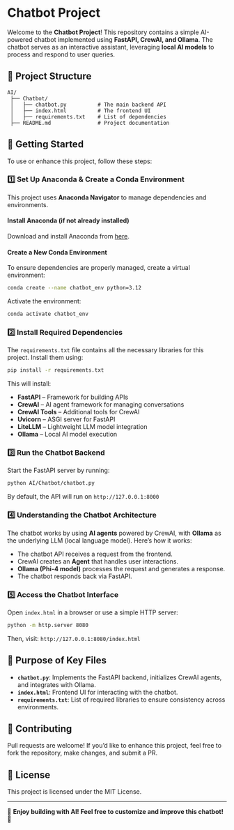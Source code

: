 # Chatbot Project

Welcome to the **Chatbot Project**! This repository contains a simple AI-powered chatbot implemented using **FastAPI, CrewAI, and Ollama**. The chatbot serves as an interactive assistant, leveraging **local AI models** to process and respond to user queries.

## 📌 Project Structure
```
AI/
 ├── Chatbot/
 │   ├── chatbot.py          # The main backend API
 │   ├── index.html          # The frontend UI
 │   ├── requirements.txt    # List of dependencies
 ├── README.md               # Project documentation
```

## 🚀 Getting Started
To use or enhance this project, follow these steps:

### 1️⃣ **Set Up Anaconda & Create a Conda Environment**
This project uses **Anaconda Navigator** to manage dependencies and environments.

#### **Install Anaconda (if not already installed)**
Download and install Anaconda from [here](https://www.anaconda.com/download/).

#### **Create a New Conda Environment**
To ensure dependencies are properly managed, create a virtual environment:
```bash
conda create --name chatbot_env python=3.12
```
Activate the environment:
```bash
conda activate chatbot_env
```

### 2️⃣ **Install Required Dependencies**
The `requirements.txt` file contains all the necessary libraries for this project. Install them using:
```bash
pip install -r requirements.txt
```
This will install:
- **FastAPI** – Framework for building APIs
- **CrewAI** – AI agent framework for managing conversations
- **CrewAI Tools** – Additional tools for CrewAI
- **Uvicorn** – ASGI server for FastAPI
- **LiteLLM** – Lightweight LLM model integration
- **Ollama** – Local AI model execution

### 3️⃣ **Run the Chatbot Backend**
Start the FastAPI server by running:
```bash
python AI/Chatbot/chatbot.py
```
By default, the API will run on `http://127.0.0.1:8000`

### 4️⃣ **Understanding the Chatbot Architecture**
The chatbot works by using **AI agents** powered by CrewAI, with **Ollama** as the underlying LLM (local language model). Here’s how it works:
- The chatbot API receives a request from the frontend.
- CrewAI creates an **Agent** that handles user interactions.
- **Ollama (Phi-4 model)** processes the request and generates a response.
- The chatbot responds back via FastAPI.

### 5️⃣ **Access the Chatbot Interface**
Open `index.html` in a browser or use a simple HTTP server:
```bash
python -m http.server 8080
```
Then, visit: `http://127.0.0.1:8080/index.html`

## 🎯 Purpose of Key Files
- **`chatbot.py`**: Implements the FastAPI backend, initializes CrewAI agents, and integrates with Ollama.
- **`index.html`**: Frontend UI for interacting with the chatbot.
- **`requirements.txt`**: List of required libraries to ensure consistency across environments.

## 🤝 Contributing
Pull requests are welcome! If you’d like to enhance this project, feel free to fork the repository, make changes, and submit a PR.

## 📜 License
This project is licensed under the MIT License.

---
📢 **Enjoy building with AI! Feel free to customize and improve this chatbot!** 🚀

